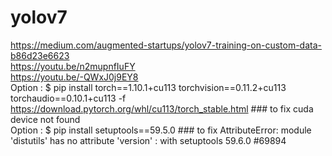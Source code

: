 # yolov7
https://medium.com/augmented-startups/yolov7-training-on-custom-data-b86d23e6623 <br/>
https://youtu.be/n2mupnfIuFY <br/>
https://youtu.be/-QWxJ0j9EY8 <br/>
Option : $ pip install torch==1.10.1+cu113 torchvision==0.11.2+cu113 torchaudio==0.10.1+cu113 -f https://download.pytorch.org/whl/cu113/torch_stable.html    ### to fix cuda device not found <br/>
Option : $ pip install setuptools==59.5.0                ### to fix AttributeError: module 'distutils' has no attribute 'version' : with setuptools 59.6.0 #69894 <br/>
